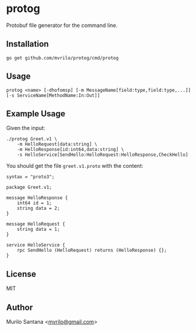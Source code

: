 # protog

Protobuf file generator for the command line.

## Installation

```
go get github.com/mvrilo/protog/cmd/protog
```

## Usage

```
protog <name> [-dhofomsp] [-m MessageName[field:type,field:type,...]] [-s ServiceName[MethodName:In:Out]]
```

## Example Usage

Given the input:

```
./protog Greet.v1 \
    -m HelloRequest[data:string] \
    -m HelloResponse[id:int64,data:string] \
    -s HelloService[SendHello:HelloRequest:HelloResponse,CheckHello]
```

You should get the file `greet.v1.proto` with the content:

```
syntax = "proto3";

package Greet.v1;

message HelloResponse {
	int64 id = 1;
	string data = 2;
}

message HelloRequest {
	string data = 1;
}

service HelloService {
	rpc SendHello (HelloRequest) returns (HelloResponse) {};
}
```

## License

MIT

## Author

Murilo Santana <<mvrilo@gmail.com>>
